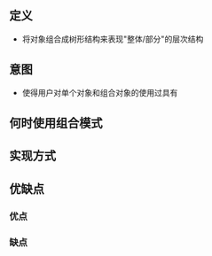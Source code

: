 ## 定义

- 将对象组合成树形结构来表现"整体/部分"的层次结构

## 意图

- 使得用户对单个对象和组合对象的使用过具有

## 何时使用组合模式

## 实现方式

## 优缺点

### 优点

### 缺点


